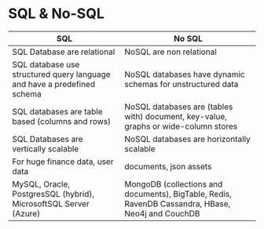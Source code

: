 # SQL & No-SQL


| SQL | No SQL |
| ------------- | ------------- |
| SQL Database are relational | NoSQL are non relational |
| SQL database use structured query language and have a predefined schema | NoSQL databases have dynamic schemas for unstructured data|
| SQL databases are table based (columns and rows)| NoSQL databases are (tables with) document, key-value, graphs or wide-column stores|
|SQL Databases are vertically scalable|NoSQL databases are horizontally scalable|
|For huge finance data, user data|documents, json assets|
|MySQL, Oracle, PostgresSQL (hybrid), MicrosoftSQL Server (Azure)| MongoDB (collections and documents), BigTable, Redis, RavenDB Cassandra, HBase, Neo4j and CouchDB|

